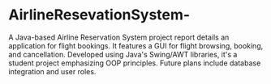 # AirlineResevationSystem-
A Java-based Airline Reservation System project report details an application for flight bookings. It features a GUI for flight browsing, booking, and cancellation. Developed using Java's Swing/AWT libraries, it's a student project emphasizing OOP principles. Future plans include database integration and user roles.
